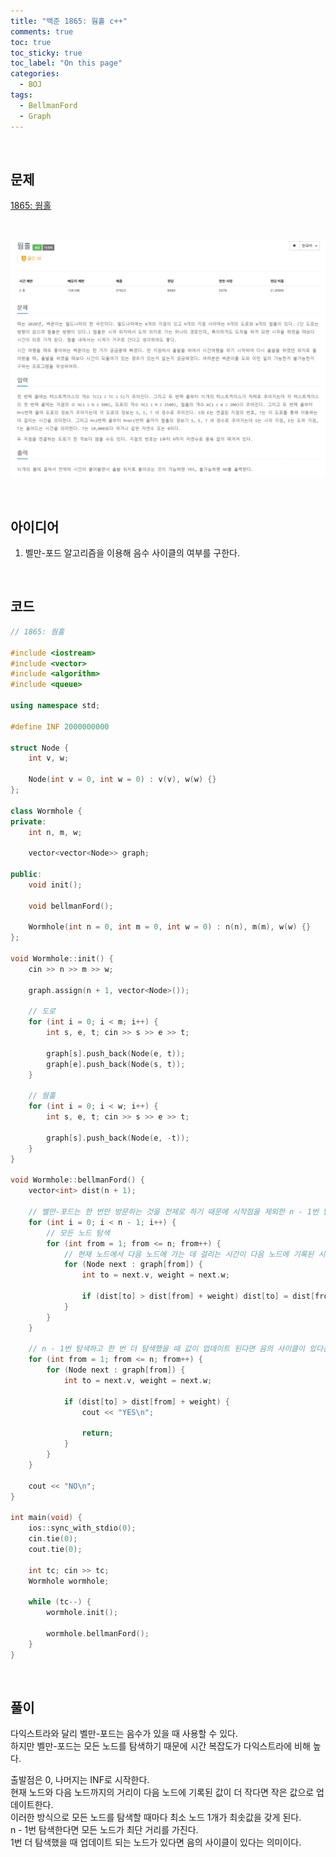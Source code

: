 ```yaml
---
title: "백준 1865: 웜홀 c++"
comments: true
toc: true
toc_sticky: true
toc_label: "On this page"
categories:
  - BOJ
tags:
  - BellmanFord
  - Graph
---
```


<br>

## **문제**

[1865: 웜홀](https://www.acmicpc.net/problem/1865)

<br>

![](https://github.com/ljh37694/ljh37694.github.io/blob/main/_captures/Baekjoon1865.PNG?raw=true)

<br>

## **아이디어**
1. 벨만-포드 알고리즘을 이용해 음수 사이클의 여부를 구한다.

<br>

## **코드**
``` c++
// 1865: 웜홀

#include <iostream>
#include <vector>
#include <algorithm>
#include <queue>

using namespace std;

#define INF 2000000000

struct Node {
	int v, w;

	Node(int v = 0, int w = 0) : v(v), w(w) {}
};

class Wormhole {
private:
	int n, m, w;

	vector<vector<Node>> graph;

public:
	void init();

	void bellmanFord();

	Wormhole(int n = 0, int m = 0, int w = 0) : n(n), m(m), w(w) {}
};

void Wormhole::init() {
	cin >> n >> m >> w;

	graph.assign(n + 1, vector<Node>());

	// 도로
	for (int i = 0; i < m; i++) {
		int s, e, t; cin >> s >> e >> t;

		graph[s].push_back(Node(e, t));
		graph[e].push_back(Node(s, t));
	}

	// 웜홀
	for (int i = 0; i < w; i++) {
		int s, e, t; cin >> s >> e >> t;

		graph[s].push_back(Node(e, -t));
	}
}

void Wormhole::bellmanFord() {
	vector<int> dist(n + 1);

	// 벨만-포드는 한 번만 방문하는 것을 전제로 하기 때문에 시작점을 제외한 n - 1번 탐색한다.
	for (int i = 0; i < n - 1; i++) {
		// 모든 노드 탐색
		for (int from = 1; from <= n; from++) {
			// 현재 노드에서 다음 노드에 가는 데 걸리는 시간이 다음 노드에 기록된 시간보다 작다면 다음 노드에 업데이트
			for (Node next : graph[from]) {
				int to = next.v, weight = next.w;

				if (dist[to] > dist[from] + weight) dist[to] = dist[from] + weight;
			}
		}
	}

	// n - 1번 탐색하고 한 번 더 탐색했을 때 값이 업데이트 된다면 음의 사이클이 있다는 의미이다.
	for (int from = 1; from <= n; from++) {
		for (Node next : graph[from]) {
			int to = next.v, weight = next.w;

			if (dist[to] > dist[from] + weight) {
				cout << "YES\n";

				return;
			}
		}
	}

	cout << "NO\n";
}

int main(void) {
	ios::sync_with_stdio(0);
	cin.tie(0);
	cout.tie(0);

	int tc; cin >> tc;
	Wormhole wormhole;

	while (tc--) {
		wormhole.init();

		wormhole.bellmanFord();
	}
}
```

<br>

## **풀이**
다익스트라와 달리 벨만-포드는 음수가 있을 때 사용할 수 있다.   
하지만 벨만-포드는 모든 노드를 탐색하기 때문에 시간 복잡도가 다익스트라에 비해 높다.   

출발점은 0, 나머지는 INF로 시작한다.   
현재 노드와 다음 노드까지의 거리이 다음 노드에 기록된 값이 더 작다면 작은 값으로 업데이트한다.   
이러한 방식으로 모든 노드를 탐색할 때마다 최소 노드 1개가 최솟값을 갖게 된다.   
n - 1번 탐색한다면 모든 노드가 최단 거리를 가진다.   
1번 더 탐색했을 때 업데이트 되는 노드가 있다면 음의 사이클이 있다는 의미이다.